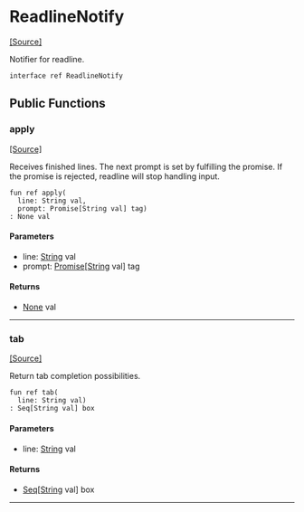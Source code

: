 # ReadlineNotify
<span class="source-link">[[Source]](src/term/readline_notify.md#L3)</span>

Notifier for readline.


```pony
interface ref ReadlineNotify
```

## Public Functions

### apply
<span class="source-link">[[Source]](src/term/readline_notify.md#L7)</span>


Receives finished lines. The next prompt is set by fulfilling the promise.
If the promise is rejected, readline will stop handling input.


```pony
fun ref apply(
  line: String val,
  prompt: Promise[String val] tag)
: None val
```
#### Parameters

*   line: [String](builtin-String.md) val
*   prompt: [Promise](promises-Promise.md)\[[String](builtin-String.md) val\] tag

#### Returns

* [None](builtin-None.md) val

---

### tab
<span class="source-link">[[Source]](src/term/readline_notify.md#L14)</span>


Return tab completion possibilities.


```pony
fun ref tab(
  line: String val)
: Seq[String val] box
```
#### Parameters

*   line: [String](builtin-String.md) val

#### Returns

* [Seq](builtin-Seq.md)\[[String](builtin-String.md) val\] box

---

